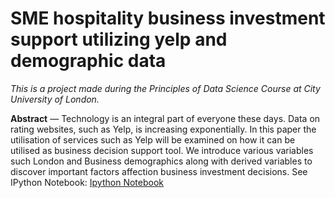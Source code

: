 # SME hospitality business investment support utilizing yelp and demographic data
 
 
*This is a project made during the Principles of Data Science Course at City University of London.*
 
**Abstract** — Technology is an integral part of everyone these days. Data on rating websites, such as Yelp,  is increasing exponentially. In this paper the utilisation of services such as Yelp will be examined on how it can be utilised as business decision support tool. We introduce various variables such London and Business demographics along with derived variables to discover important factors affection business investment decisions.
See IPython Notebook: [Ipython Notebook](https://github.com/futurikidis21/Yelp-Restaurant-Business-Support-in-London/blob/master/Project_Progress.ipynb)
